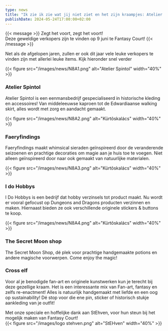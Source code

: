```yaml
--- 
type: news 
title: "Ik zie ik zie wat jij niet ziet en het zijn kraampjes: Atelier spintol, Faeryfindings, Cross Elf , I Do Hobbys , The Secret Moon Shop." 
publishDate: 2024-05-24T17:00:00+02:00 
--- 
```

{{< message >}}
Zegt het voort, zegt het voort!\
Deze geweldige verkopers zijn te vinden op 9 juni te Fantasy Court! 
{{< /message >}}

Net als de afgelopen jaren, zullen er ook dit jaar vele leuke verkopers te vinden zijn met allerlei leuke items. Kijk hieronder snel verder

{{< figure src="/images/news/N8A1.png" alt="Atelier Spintol" width="40%" >}}
### Atelier Spintol ###
Atelier Spintol is een eenmansbedrijf gespecialiseerd in historische kleding en accessoires! Van middeleeuwse kaproen tot de Edwardiaanse walking skirt, alles wordt met zorg en aandacht gemaakt.

{{< figure src="/images/news/N8A2.png" alt="Kürtõskalács" width="40%" >}}
### Faeryfindings ###
Faeryfindings maakt whimsical sieraden geïnspireerd door de veranderende seizoenen en prachtige decoraties om magie aan je huis toe te voegen. Niet alleen geïnspireerd door naar ook gemaakt van natuurlijke materialen.

{{< figure src="/images/news/N8A3.png" alt="Kürtõskalács" width="40%" >}}
### I do Hobbys ###
I Do Hobbys is een bedrijf dat hobby verzinsels tot product maakt. Nu wordt er vooral gefocust op Dungeons and Dragons producten verzinnen en maken. Hiernaast bieden ze ook verschillende originele stickers & buttons te koop.

{{< figure src="/images/news/N8A4.png" alt="Kürtõskalács" width="40%" >}}
### The Secret Moon shop ###
The Secret Moon Shop, dé plek voor prachtige handgemaakte potions en andere magische voorwerpen. Come enjoy the magic! 

### Cross elf ###
Voor al je benodigde fan-art en originele kunstwerken kun je terecht bij deze gezellige kraam. Het is een interessante mix van Fan-art, fantasy en zelfs re-enactment! Alles is natuurlijk handgemaakt met liefde en een oog op sustainability! Dé stop voor die ene pin, sticker of historisch stukje aankleding van je outfit!

Met onze speciale en hoffelijke dank aan StEhven, voor hun steun bij het mogelijk maken van Fantasy Court!\
{{< figure src="/images/logo stehven.png" alt="StEHven" width="40%" >}}
